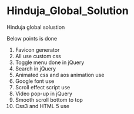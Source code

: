 # Hinduja_Global_Solution
Hinduja global solustion

Below points is done
1. Favicon generator
2. All use custom css 
3. Toggle menu done in jQuery
4. Search in jQuery
5. Animated css and aos animation use
6. Google font use
7. Scroll effect script use
8. Video pop-up in jQuery
9. Smooth scroll bottom to top 
10. Css3 and HTML 5 use
